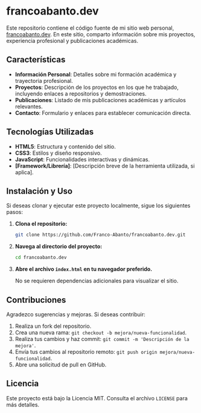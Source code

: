 # francoabanto.dev

Este repositorio contiene el código fuente de mi sitio web personal, [francoabanto.dev](https://francoabanto.dev). En este sitio, comparto información sobre mis proyectos, experiencia profesional y publicaciones académicas.

## Características

- **Información Personal**: Detalles sobre mi formación académica y trayectoria profesional.
- **Proyectos**: Descripción de los proyectos en los que he trabajado, incluyendo enlaces a repositorios y demostraciones.
- **Publicaciones**: Listado de mis publicaciones académicas y artículos relevantes.
- **Contacto**: Formulario y enlaces para establecer comunicación directa.

## Tecnologías Utilizadas

- **HTML5**: Estructura y contenido del sitio.
- **CSS3**: Estilos y diseño responsivo.
- **JavaScript**: Funcionalidades interactivas y dinámicas.
- **[Framework/Librería]**: [Descripción breve de la herramienta utilizada, si aplica].

## Instalación y Uso

Si deseas clonar y ejecutar este proyecto localmente, sigue los siguientes pasos:

1. **Clona el repositorio:**

   ```bash
   git clone https://github.com/Franco-Abanto/francoabanto.dev.git
   ```

2. **Navega al directorio del proyecto:**

   ```bash
   cd francoabanto.dev
   ```

3. **Abre el archivo `index.html` en tu navegador preferido.**

   No se requieren dependencias adicionales para visualizar el sitio.

## Contribuciones

Agradezco sugerencias y mejoras. Si deseas contribuir:

1. Realiza un fork del repositorio.
2. Crea una nueva rama: `git checkout -b mejora/nueva-funcionalidad`.
3. Realiza tus cambios y haz commit: `git commit -m 'Descripción de la mejora'`.
4. Envía tus cambios al repositorio remoto: `git push origin mejora/nueva-funcionalidad`.
5. Abre una solicitud de pull en GitHub.

## Licencia

Este proyecto está bajo la Licencia MIT. Consulta el archivo `LICENSE` para más detalles.
